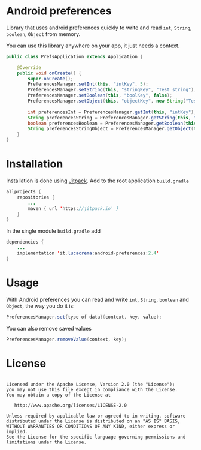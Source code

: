 # Android preferences
Library that uses android preferences quickly to write and read `int`, `String`, `boolean`, `Object` from memory.

You can use this library anywhere on your app, it just needs a context.
```Java
public class PrefsApplication extends Application {

    @Override
    public void onCreate() {
        super.onCreate();
        PreferencesManager.setInt(this, "intKey", 5);
        PreferencesManager.setString(this, "stringKey", "Test string");
        PreferencesManager.setBoolean(this, "boolKey", false);
        PreferencesManager.setObject(this, "objectKey", new String("Test object"));
        
        int preferencesInt = PreferencesManager.getInt(this, "intKey");
        String preferencesString = PreferencesManager.getString(this, "stringKey");
        boolean preferencesBoolean = PreferencesManager.getBoolean(this, "boolKey");
        String preferencesStringObject = PreferencesManager.getObject(this, "objectKey");
    }
}
```

# Installation
Installation is done using [Jitpack](https://jitpack.io). Add to the root application `build.gradle`
```Java
allprojects {
    repositories {
        ...
        maven { url 'https://jitpack.io' }
    }
}
```
In the single module `build.gradle` add
```Java
dependencies {
    ...
    implementation 'it.lucacrema:android-preferences:2.4'
}
```
# Usage
With Android preferences you can read and write `int`, `String`, `boolean` and `Object`, the way you do it is:
```Java
PreferencesManager.set{type of data}(context, key, value);
```
You can also remove saved values
```Java
PreferencesManager.removeValue(context, key);
```
# License

```

Licensed under the Apache License, Version 2.0 (the "License");
you may not use this file except in compliance with the License.
You may obtain a copy of the License at

   http://www.apache.org/licenses/LICENSE-2.0

Unless required by applicable law or agreed to in writing, software
distributed under the License is distributed on an "AS IS" BASIS,
WITHOUT WARRANTIES OR CONDITIONS OF ANY KIND, either express or implied.
See the License for the specific language governing permissions and
limitations under the License.
```
